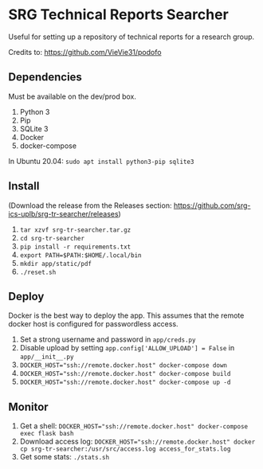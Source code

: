 # SRG Technical Reports Searcher

Useful for setting up a repository of technical reports for a research group.

Credits to: https://github.com/VieVie31/podofo

## Dependencies
Must be available on the dev/prod box.
1. Python 3
2. Pip
3. SQLite 3
4. Docker
5. docker-compose

In Ubuntu 20.04: `sudo apt install python3-pip sqlite3`

## Install

(Download the release from the Releases section: https://github.com/srg-ics-uplb/srg-tr-searcher/releases)

1. `tar xzvf srg-tr-searcher.tar.gz`
2. `cd srg-tr-searcher`
3. `pip install -r requirements.txt`
4. `export PATH=$PATH:$HOME/.local/bin`
5. `mkdir app/static/pdf`
6. `./reset.sh`

<!-- ## Populate
1. Set the username and password in `app/creds.py`
2. Enable upload by setting `app.config['ALLOW_UPLOAD'] = True` in `app/__init__.py`
3. `gunicorn -c gunicorn_config.py app:app`
4. Open `http://127.0.0.1:5000` in browser
5. Check `access.log` and `error.log` files 
6. Add contents through the upload link -->

## Deploy
Docker is the best way to deploy the app. This assumes that the remote docker 
host is configured for passwordless access.

1.  Set a strong username and password in `app/creds.py`
2.  Disable upload by setting `app.config['ALLOW_UPLOAD'] = False` in `app/__init__.py`
3. `DOCKER_HOST="ssh://remote.docker.host" docker-compose down`
4. `DOCKER_HOST="ssh://remote.docker.host" docker-compose build`
5. `DOCKER_HOST="ssh://remote.docker.host" docker-compose up -d`

## Monitor
1. Get a shell: `DOCKER_HOST="ssh://remote.docker.host" docker-compose exec flask bash`
2. Download access log: `DOCKER_HOST="ssh://remote.docker.host" docker cp srg-tr-searcher:/usr/src/access.log access_for_stats.log`
3. Get some stats: `./stats.sh`

